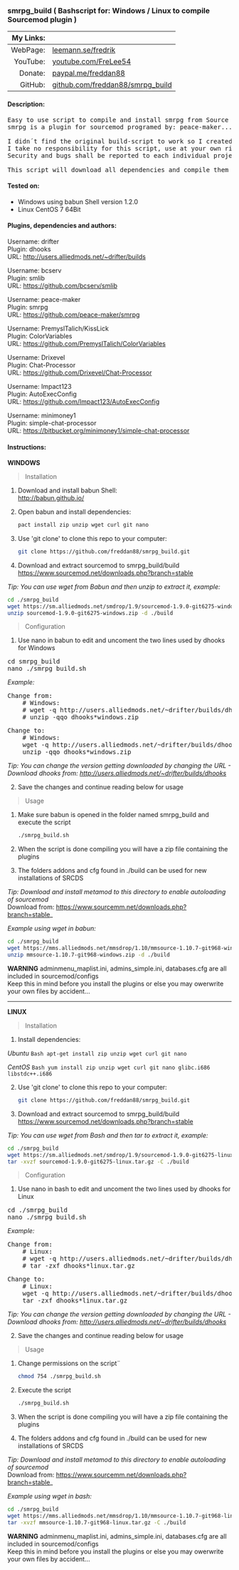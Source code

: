 ### smrpg_build ( Bashscript for: Windows / Linux to compile Sourcemod plugin )

| My Links: ||
| --------: | --------------------------------------------------
| WebPage:  | [leemann.se/fredrik](http://www.leemann.se/fredrik)
| YouTube:  | [youtube.com/FreLee54](https://www.youtube.com/user/FreLee54)
| Donate:   | [paypal.me/freddan88](https://www.paypal.me/freddan88)
| GitHub:   | [github.com/freddan88/smrpg_build](https://github.com/freddan88/smrpg_build)

#### Description:

<pre>
Easy to use script to compile and install smrpg from Source
smrpg is a plugin for sourcemod programed by: peace-maker...

I didn´t find the original build-script to work so I created my own
I take no responsibility for this script, use at your own risk
Security and bugs shall be reported to each individual project

This script will download all dependencies and compile them with the plugin
</pre>

#### Tested on:

- Windows using babun Shell version 1.2.0
- Linux CentOS 7 64Bit

#### Plugins, dependencies and authors:

Username: drifter<br/>
Plugin: dhooks<br/>
URL: http://users.alliedmods.net/~drifter/builds<br/>

Username: bcserv<br/>
Plugin: smlib<br/>
URL: https://github.com/bcserv/smlib<br/>

Username: peace-maker<br/>
Plugin: smrpg<br/>
URL: https://github.com/peace-maker/smrpg<br/>

Username: PremyslTalich/KissLick<br/>
Plugin: ColorVariables<br/>
URL: https://github.com/PremyslTalich/ColorVariables<br/>

Username: Drixevel<br/>
Plugin: Chat-Processor<br/>
URL: https://github.com/Drixevel/Chat-Processor<br/>

Username: Impact123<br/>
Plugin: AutoExecConfig<br/>
URL: https://github.com/Impact123/AutoExecConfig<br/>

Username: minimoney1<br/>
Plugin: simple-chat-processor<br/>
URL: https://bitbucket.org/minimoney1/simple-chat-processor<br/>

#### Instructions:

__WINDOWS__

> Installation

1. Download and install babun Shell:<br/>
http://babun.github.io/

2. Open babun and install dependencies:
    ```Bash
    pact install zip unzip wget curl git nano
    ```

3. Use 'git clone' to clone this repo to your computer:
    ```Bash
    git clone https://github.com/freddan88/smrpg_build.git
    ```

4. Download and extract sourcemod to smrpg_build/build<br/>
https://www.sourcemod.net/downloads.php?branch=stable

_Tip: You can use wget from Babun and then unzip to extract it, example:_

```Bash
cd ./smrpg_build
wget https://sm.alliedmods.net/smdrop/1.9/sourcemod-1.9.0-git6275-windows.zip
unzip sourcemod-1.9.0-git6275-windows.zip -d ./build
```

> Configuration

1. Use nano in babun to edit and uncoment the two lines used by dhooks for Windows

<pre>
cd smrpg_build
nano ./smrpg_build.sh
</pre>

_Example:_

<pre>
Change from:
    # Windows:
    # wget -q http://users.alliedmods.net/~drifter/builds/dhooks/2.2/dhooks-2.2.0-hg126-windows.zip
    # unzip -qqo dhooks*windows.zip
</pre>

<pre>
Change to:
    # Windows:
    wget -q http://users.alliedmods.net/~drifter/builds/dhooks/2.2/dhooks-2.2.0-hg126-windows.zip
    unzip -qqo dhooks*windows.zip
</pre>

_Tip: You can change the version getting downloaded by changing the URL - Download dhooks from: http://users.alliedmods.net/~drifter/builds/dhooks_

2. Save the changes and continue reading below for usage

> Usage

1. Make sure babun is opened in the folder named smrpg_build and execute the script
    ```Bash
    ./smrpg_build.sh
    ```

2. When the script is done compiling you will have a zip file containing the plugins

3. The folders addons and cfg found in ./build can be used for new installations of SRCDS

_Tip: Download and install metamod to this directory to enable autoloading of sourcemod_<br/>
Download from: https://www.sourcemm.net/downloads.php?branch=stable_

_Example using wget in babun:_

```Bash
cd ./smrpg_build
wget https://mms.alliedmods.net/mmsdrop/1.10/mmsource-1.10.7-git968-windows.zip
unzip mmsource-1.10.7-git968-windows.zip -d ./build
```

__WARNING__
adminmenu_maplist.ini, admins_simple.ini, databases.cfg are all included in sourcemod/configs<br/>
Keep this in mind before you install the plugins or else you may owerwrite your own files by accident...

---

__LINUX__

> Installation

1. Install dependencies:

_Ubuntu_
    ```Bash
    apt-get install zip unzip wget curl git nano
    ```

_CentOS_
    ```Bash
    yum install zip unzip wget curl git nano glibc.i686 libstdc++.i686
    ```

2. Use 'git clone' to clone this repo to your computer:
    ```Bash
    git clone https://github.com/freddan88/smrpg_build.git
    ```

3. Download and extract sourcemod to smrpg_build/build<br/>
https://www.sourcemod.net/downloads.php?branch=stable

_Tip: You can use wget from Bash and then tar to extract it, example:_

```Bash
cd ./smrpg_build
wget https://sm.alliedmods.net/smdrop/1.9/sourcemod-1.9.0-git6275-linux.tar.gz
tar -xvzf sourcemod-1.9.0-git6275-linux.tar.gz -C ./build
```

> Configuration

1. Use nano in bash to edit and uncoment the two lines used by dhooks for Linux

<pre>
cd ./smrpg_build
nano ./smrpg_build.sh
</pre>

_Example:_

<pre>
Change from:
    # Linux:
    # wget -q http://users.alliedmods.net/~drifter/builds/dhooks/2.2/dhooks-2.2.0-hg126-linux.tar.gz
    # tar -zxf dhooks*linux.tar.gz
</pre>

<pre>
Change to:
    # Linux:
    wget -q http://users.alliedmods.net/~drifter/builds/dhooks/2.2/dhooks-2.2.0-hg126-linux.tar.gz
    tar -zxf dhooks*linux.tar.gz
</pre>

_Tip: You can change the version getting downloaded by changing the URL - Download dhooks from: http://users.alliedmods.net/~drifter/builds/dhooks_

2. Save the changes and continue reading below for usage

> Usage

1. Change permissions on the script¨
    ```Bash
    chmod 754 ./smrpg_build.sh
    ```

2. Execute the script
    ```Bash
    ./smrpg_build.sh
    ```

3. When the script is done compiling you will have a zip file containing the plugins

4. The folders addons and cfg found in ./build can be used for new installations of SRCDS

_Tip: Download and install metamod to this directory to enable autoloading of sourcemod_<br/>
Download from: https://www.sourcemm.net/downloads.php?branch=stable_

_Example using wget in bash:_

```Bash
cd ./smrpg_build
wget https://mms.alliedmods.net/mmsdrop/1.10/mmsource-1.10.7-git968-linux.tar.gz
tar -xvzf mmsource-1.10.7-git968-linux.tar.gz -C ./build
```

__WARNING__
adminmenu_maplist.ini, admins_simple.ini, databases.cfg are all included in sourcemod/configs<br/>
Keep this in mind before you install the plugins or else you may owerwrite your own files by accident...
